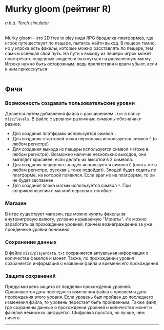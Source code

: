 # Murky gloom (рейтинг R) 
###### a.k.a. Torch simulator
Murky gloom - это 2D free to play инди RPG бродилка-платформер, где игрок путешествует по пещере, пытаясь найти выход. 
В пещере темно, но у игрока есть факелы, которые можно расставлять по пещере, тем самым освещая свой путь.
На пути к выходу из пещеры игрок может повстречать пещерных злодеев и наткнуться на раскаленную магму.
Игроку нужно быть осторожным, ведь препятствия и враги убьют, если к ним прикоснуться
***
## Фичи

### Возможность создавать пользовательские уровни
Делается путем добавления файла с расширением `.txt` в папку `misc/levels`. В файле с уровнем различные символы обозначают разное:
*  Для создания платформы используется символ `-`
*  Для создания стартовой точки персонажа используется символ `S` (в любом регистре)
*  Для создания выхода из пещеры используется символ `F` (тоже в любом регистре). Возможно наличие нескольких выходов, они выглядят красивее, если делать их высотой в 2 символа.
*  Для создания пещерного злодея используется символ `E` (опять же в любом регистре, русская `Е` тоже подойдет). 
   Злодей будет ходить по платформе, на которой появился. Если враг не на платформе, то он не будет заспавнен
*  Для создания блока магмы используется символ `*`. При соприкосновении с магмой персонаж погибает

### Магазин
В игре существует магазин, где можно купить факелы за внутриигровую валюту, условно называемую "Монеты". 
Их можно заработать за прохождение уровней, причем вознаграждение за уже пройденные уровни понижено 

### Сохранение данных
В файле `misc/playerdata.txt` сохраняется актуальная информация о количестве факелов и монет.
Также, по прохождении уровня сохраняется информация о названии файла и времени его прохождения

### Защита сохранений
Предусмотрена защита от подделки прохождения уровней. Сравнивается дата последнего изменения файла с уровнем и дата 
прохождения этого уровня. Если уровень был пройден до последнего изменения файла, то уровень перестает быть пройденным. 
Также файл, где сохранены данные о прохождении уровней и количестве монет и факелов немножко шифруется. Шифровка простая, 
но лучше, чем ничего
***
